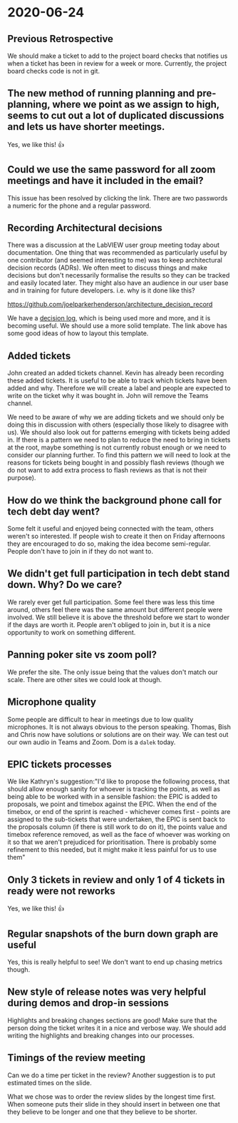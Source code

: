 # 2020-06-24

## Previous Retrospective

We should make a ticket to add to the project board checks that notifies us when a ticket has been in review for a week or more. Currently, the project board checks code is not in git.

## The new method of running planning and pre-planning, where we point as we assign to high, seems to cut out a lot of duplicated discussions and lets us have shorter meetings.

Yes, we like this! 👍 

## Could we use the same password for all zoom meetings and have it included in the email?

This issue has been resolved by clicking the link. There are two passwords a numeric for the phone and a regular password.


## Recording Architectural decisions

There was a discussion at the LabVIEW user group meeting today about documentation.  One thing that was recommended as particularly useful by one contributor (and seemed interesting to me) was to keep architectural decision records (ADRs).  We often meet to discuss things and make decisions but don't necessarily formalise the results so they can be tracked and easily located later.  They might also have an audience in our user base and in training for future developers. i.e. why is it done like this?

https://github.com/joelparkerhenderson/architecture_decision_record

We have a [decision log](Decision-Log), which is being used more and more, and it is becoming useful. We should use a more solid template. The link above has some good ideas of how to layout this template.

## Added tickets

John created an added tickets channel. Kevin has already been recording these added tickets. It is useful to be able to track which tickets have been added and why. Therefore we will create a label and people are expected to write on the ticket why it was bought in. John will remove the Teams channel.

We need to be aware of why we are adding tickets and we should only be doing this in discussion with others (especially those likely to disagree with us). We should also look out for patterns emerging with tickets being added in. If there is a pattern we need to plan to reduce the need to bring in tickets at the root, maybe something is not currently robust enough or we need to consider our planning further. To find this pattern we will need to look at the reasons for tickets being bought in and possibly flash reviews (though we do not want to add extra process to flash reviews as that is not their purpose).

## How do we think the background phone call for tech debt day went?

Some felt it useful and enjoyed being connected with the team, others weren't so interested. If people wish to create it then on Friday afternoons they are encouraged to do so, making the idea become semi-regular. People don't have to join in if they do not want to.

## We didn't get full participation in tech debt stand down. Why? Do we care?

We rarely ever get full participation. Some feel there was less this time around, others feel there was the same amount but different people were involved. We still believe it is above the threshold before we start to wonder if the days are worth it. People aren't obliged to join in, but it is a nice opportunity to work on something different.

## Panning poker site vs zoom poll?

We prefer the site. The only issue being that the values don't match our scale. There are other sites we could look at though. 

## Microphone quality

Some people are difficult to hear in meetings due to low quality microphones. It is not always obvious to the person speaking. Thomas, Bish and Chris now have solutions or solutions are on their way. We can test out our own audio in Teams and Zoom. Dom is a `dalek` today.

## EPIC tickets processes

We like Kathryn's suggestion:"I'd like to propose the following process, that should allow enough sanity for whoever is tracking the points, as well as being able to be worked with in a sensible fashion: the EPIC is added to proposals, we point and timebox against the EPIC. When the end of the timebox, or end of the sprint is reached - whichever comes first - points are assigned to the sub-tickets that were undertaken, the EPIC  is sent back to the proposals column (if there is still work to do on it), the points value and timebox reference removed, as well as the face of whoever was working on it so that we aren't prejudiced for prioritisation. There is probably some refinement to this needed, but it might make it less painful for us to use them"

## Only 3 tickets in review and only 1 of 4 tickets in ready were not reworks

Yes, we like this! 👍 

## Regular snapshots of the burn down graph are useful

Yes, this is really helpful to see! We don't want to end up chasing metrics though.

## New style of release notes was very helpful during demos and drop-in sessions

Highlights and breaking changes sections are good! Make sure that the person doing the ticket writes it in a nice and verbose way. We should add writing the highlights and breaking changes into our processes.

## Timings of the review meeting

Can we do a time per ticket in the review? Another suggestion is to put estimated times on the slide.

What we chose was to order the review slides by the longest time first. When someone puts their slide in they should insert in between one that they believe to be longer and one that they believe to be shorter.